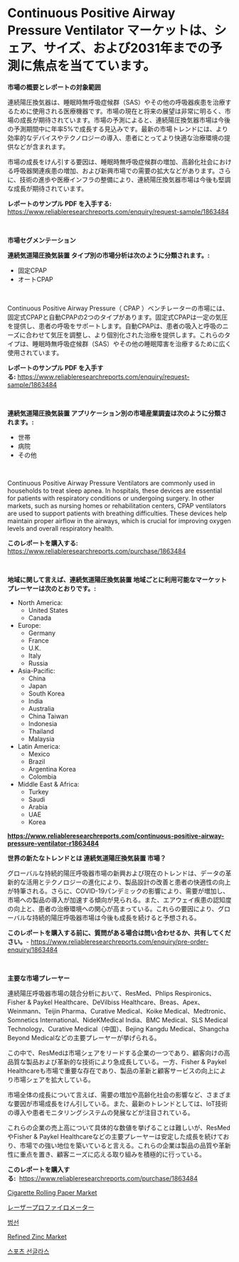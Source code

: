 <p><h1>Continuous Positive Airway Pressure Ventilator マーケットは、シェア、サイズ、および2031年までの予測に焦点を当てています。</h1></p><p><strong>市場の概要とレポートの対象範囲</strong></p>
<p><p>連続陽圧換気器は、睡眠時無呼吸症候群（SAS）やその他の呼吸器疾患を治療するために使用される医療機器です。市場の現在と将来の展望は非常に明るく、市場の成長が期待されています。市場の予測によると、連続陽圧換気器市場は今後の予測期間中に年率5%で成長する見込みです。最新の市場トレンドには、より効率的なデバイスやテクノロジーの導入、患者にとってより快適な治療環境の提供などが含まれます。</p><p>市場の成長をけん引する要因は、睡眠時無呼吸症候群の増加、高齢化社会における呼吸器関連疾患の増加、および新興市場での需要の拡大などがあります。さらに、技術の進歩や医療インフラの整備により、連続陽圧換気器市場は今後も堅調な成長が期待されています。</p></p>
<p><strong>レポートのサンプル PDF を入手する:</strong> <a href="https://www.reliableresearchreports.com/enquiry/request-sample/1863484">https://www.reliableresearchreports.com/enquiry/request-sample/1863484</a></p>
<p>&nbsp;</p>
<p><strong>市場セグメンテーション</strong></p>
<p><strong>連続気道陽圧換気装置 タイプ別の市場分析は次のように分類されます。:</strong></p>
<p><ul><li>固定CPAP</li><li>オートCPAP</li></ul></p>
<p>&nbsp;</p>
<p><p>Continuous Positive Airway Pressure（ CPAP ）ベンチレーターの市場には、固定式CPAPと自動CPAPの2つのタイプがあります。固定式CPAPは一定の気圧を提供し、患者の呼吸をサポートします。自動CPAPは、患者の吸入と呼吸のニーズに合わせて気圧を調整し、より個別化された治療を提供します。これらのタイプは、睡眠時無呼吸症候群（SAS）やその他の睡眠障害を治療するために広く使用されています。</p></p>
<p><strong>レポートのサンプル PDF を入手する:</strong>&nbsp;<a href="https://www.reliableresearchreports.com/enquiry/request-sample/1863484">https://www.reliableresearchreports.com/enquiry/request-sample/1863484</a></p>
<p>&nbsp;</p>
<p><strong> 連続気道陽圧換気装置 アプリケーション別の市場産業調査は次のように分類されます。:</strong></p>
<p><ul><li>世帯</li><li>病院</li><li>その他</li></ul></p>
<p>&nbsp;</p>
<p><p>Continuous Positive Airway Pressure Ventilators are commonly used in households to treat sleep apnea. In hospitals, these devices are essential for patients with respiratory conditions or undergoing surgery. In other markets, such as nursing homes or rehabilitation centers, CPAP ventilators are used to support patients with breathing difficulties. These devices help maintain proper airflow in the airways, which is crucial for improving oxygen levels and overall respiratory health.</p></p>
<p><strong>このレポートを購入する:</strong>&nbsp; <a href="https://www.reliableresearchreports.com/purchase/1863484">https://www.reliableresearchreports.com/purchase/1863484</a></p>
<p>&nbsp;</p>
<p><strong>地域に関して言えば、連続気道陽圧換気装置 地域ごとに利用可能なマーケットプレーヤーは次のとおりです。:</strong></p>
<p><ul>
    <li>
        North America:
        <ul>
            <li>United States</li>
            <li>Canada</li>
        </ul>
    </li>
    <li>
        Europe:
        <ul>
            <li>Germany</li>
            <li>France</li>
            <li>U.K.</li>
            <li>Italy</li>
            <li>Russia</li>
        </ul>
    </li>
    <li>
        Asia-Pacific:
        <ul>
            <li>China</li>
            <li>Japan</li>
            <li>South Korea</li>
            <li>India</li>
            <li>Australia</li>
            <li>China Taiwan</li>
            <li>Indonesia</li>
            <li>Thailand</li>
            <li>Malaysia</li>
        </ul>
    </li>
    <li>
        Latin America:
        <ul>
            <li>Mexico</li>
            <li>Brazil</li>
            <li>Argentina Korea</li>
            <li>Colombia</li>
        </ul>
    </li>
    <li>
        Middle East & Africa:
        <ul>
            <li>Turkey</li>
            <li>Saudi</li>
            <li>Arabia</li>
            <li>UAE</li>
            <li>Korea</li>
        </ul>
    </li>
    </ul></p>
<p><strong><a href="https://www.reliableresearchreports.com/continuous-positive-airway-pressure-ventilator-r1863484">https://www.reliableresearchreports.com/continuous-positive-airway-pressure-ventilator-r1863484</a></strong>&nbsp;</p>
<p><strong>世界の新たなトレンドとは 連続気道陽圧換気装置 市場？</strong></p>
<p><p>グローバルな持続的陽圧呼吸器市場の新興および現在のトレンドは、データの革新的な活用とテクノロジーの進化により、製品設計の改善と患者の快適性の向上が特筆される。さらに、COVID-19パンデミックの影響により、需要が増加し、市場への製品の導入が加速する傾向が見られる。また、エアウェイ疾患の認知度の向上と、患者の治療環境への関心が高まっている。これらの要因により、グローバルな持続的陽圧呼吸器市場は今後も成長を続けると予想される。</p></p>
<p><strong>このレポートを購入する前に、質問がある場合は問い合わせるか、共有してください。</strong>- <a href="https://www.reliableresearchreports.com/enquiry/pre-order-enquiry/1863484">https://www.reliableresearchreports.com/enquiry/pre-order-enquiry/1863484</a></p>
<p>&nbsp;</p>
<p><strong>主要な市場プレーヤー</strong></p>
<p><p>連続陽圧呼吸器市場の競合分析において、ResMed、Phlips Respironics、Fisher & Paykel Healthcare、DeVilbiss Healthcare、Breas、Apex、Weinmann、Teijin Pharma、Curative Medical、Koike Medical、Medtronic、Somnetics International、NideKMedical India、BMC Medical、SLS Medical Technology、Curative Medical（中国）、Bejing Kangdu Medical、Shangcha Beyond Medicalなどの主要プレーヤーが挙げられる。</p><p>この中で、ResMedは市場シェアをリードする企業の一つであり、顧客向けの高品質な製品および革新的な技術により急成長している。一方、Fisher & Paykel Healthcareも市場で重要な存在であり、製品の革新と顧客サービスの向上により市場シェアを拡大している。</p><p>市場全体の成長について言えば、需要の増加や高齢化社会の影響など、さまざまな要因が市場成長をけん引している。また、最新のトレンドとしては、IoT技術の導入や患者モニタリングシステムの発展などが注目されている。</p><p>これらの企業の売上高について具体的な数値を挙げることは難しいが、ResMedやFisher & Paykel Healthcareなどの主要プレーヤーは安定した成長を続けており、市場での強い地位を築いていると言える。これらの企業は製品の品質や革新性に重点を置き、顧客ニーズに応える取り組みを積極的に行っている。</p></p>
<p><strong>このレポートを購入する:</strong>&nbsp;&nbsp;<a href="https://www.reliableresearchreports.com/purchase/1863484">https://www.reliableresearchreports.com/purchase/1863484</a></p>
<p><p><a href="https://www.linkedin.com/pulse/cigarette-rolling-papernbspmarket-focuses-market-share-size-9sbnf?trackingId=5GnDOL%2FB64W4AN%2FVIaqaXw%3D%3D">Cigarette Rolling Paper Market</a></p><p><a href="https://medium.com/@demarcuskuhlman/%E3%83%AC%E3%83%BC%E3%82%B6%E3%83%BC%E3%83%97%E3%83%AD%E3%83%95%E3%82%A3%E3%83%AD%E3%83%A1%E3%83%BC%E3%82%BF%E5%B8%82%E5%A0%B4-%E7%A8%AE%E9%A1%9E-%E3%82%A2%E3%83%97%E3%83%AA%E3%82%B1%E3%83%BC%E3%82%B7%E3%83%A7%E3%83%B3-%E5%9C%B0%E7%90%86%E3%81%AB%E3%82%88%E3%82%8B%E5%8C%85%E6%8B%AC%E7%9A%84%E8%A9%95%E4%BE%A1-ba21932390a9">レーザープロファイロメーター</a></p><p><a href="https://medium.com/@dessierohan2023/2024-2031%EB%85%84-%EA%B8%B0%EA%B0%84%EC%9D%84-%EC%9C%84%ED%95%9C-%EC%84%B8%EC%9D%BC%EB%B3%B4%ED%8A%B8-%EC%8B%9C%EC%9E%A5-%EB%8F%99%ED%96%A5-%EB%B0%8F-%EC%8B%9C%EC%9E%A5-%EB%B6%84%EC%84%9D-%EC%A0%84%EB%A7%9D-fe222bb22f3b">범선</a></p><p><a href="https://issuu.com/reportprime-2/docs/refined-zinc-market-size-2030.pptx">Refined Zinc Market</a></p><p><a href="https://medium.com/@jesseperry626/%EC%8A%A4%ED%8F%AC%EC%B8%A0-%EC%84%A0%EA%B8%80%EB%9D%BC%EC%8A%A4-%EC%8B%9C%EC%9E%A5-%EC%A1%B0%EC%82%AC-%EB%B3%B4%EA%B3%A0%EC%84%9C-%EC%97%AD%EC%82%AC-%EB%B0%8F-2024%EB%85%84%EB%B6%80%ED%84%B0-2031%EB%85%84%EA%B9%8C%EC%A7%80%EC%9D%98-%EC%98%88%EC%B8%A1-474b3e11f7ce">스포츠 선글라스</a></p></p>